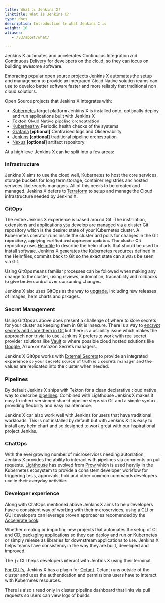 ```yaml
---
title: What is Jenkins X?
linktitle: What is Jenkins X?
type: docs
description: Introduction to what Jenkins X is
weight: 10
aliases:
   - /v3/about/what/

---
```


Jenkins X automates and accelerates Continuous Integration and Continuous Delivery for developers on the cloud, so they can focus on building awesome software.
 
Embracing popular open source projects Jenkins X automates the setup and management to provide an integrated Cloud Native solution teams can use to develop better software faster and more reliably that traditional non cloud solutions.
 
Open Source projects that Jenkins X integrates with:
 
- [Kubernetes](https://kubernetes.io/) target platform Jenkins X is installed onto, optionally deploy and run applications built with Jenkins X
- [Tekton](https://tekton.dev/) Cloud Native pipeline orchestration
- [Kuberhealthy](https://comcast.github.io/kuberhealthy/) Periodic health checks of the systems
- [Grafana](https://grafana.com) __[optional]__ Centralised logs and Observability
- [Jenkins](https://www.jenkins.io/) __[optional]__ traditional pipeline orchestration
- [Nexus](https://www.sonatype.com/nexus/repository-oss) __[optional]__ artifact repository
 
At a high level Jenkins X can be split into a few areas:

### Infrastructure

Jenkins X aims to use the cloud well, Kubernetes to host the core services, storage buckets for long term storage, container registries and hosted serivces like secrets managers. All of this needs to be created and managed.  Jenkins X defers to [Terraform](https://www.terraform.io/) to setup and manage the Cloud infrastructure needed by Jenkins X.
 
### GitOps

The entire Jenkins X experience is based around Git.  The installation, extensions and applications you develop are managed via a cluster Git repository which is the desired state of your Kubernetes cluster.  A Kubernetes operator runs inside the cluster and polls for changes in the Git repository, applying verified and approved updates.  The cluster Git repository uses [Helmfile](https://github.com/roboll/helmfile/) to describe the helm charts that should be used to install software.  Jenkins X generates the Kubernetes resources defined in the Helmfiles, commits back to Git so the exact state can always be seen via Git.

Using GitOps means familiar processes can be followed when making any change to the cluster, using reviews, automation, traceability and rollbacks to give better control over consuming changes.

Jenkins X also uses GitOps as the way to [upgrade](/v3/admin/setup/upgrades), including new releases of images, helm charts and pakages.

### Secret Management
 
Using GitOps as above does present a challenge of where to store secrets for your cluster as keeping them in Git is insecure.  There is a way to [encrypt secrets and store them in Git](https://github.com/bitnami-labs/sealed-secrets) but there is a usability issue which makes the approach non trivial to use.  Jenkins X prefers to work with real secret provider solutions like [Vault](https://www.vaultproject.io/) or where possible cloud hosted solutions like [Google](https://cloud.google.com/secret-manager), Azure or Amazon Secrets managers.
 
Jenkins X GitOps works with [External Secrets](https://github.com/external-secrets/kubernetes-external-secrets) to provide an integrated experience so your secrets source of truth is a secrets manager and the values are replicated into the cluster when needed.
 
### Pipelines
 
By default Jenkins X ships with Tekton for a clean declarative cloud native way to describe [pipelines](/v3/develop/pipelines/).  Combined with Lighthouse Jenkins X makes it easy to inherit versioned shared pipeline steps via Git and a simple syntax providing flexibility and easy maintenance.
 
Jenkins X can also work well with Jenkins for users that have traditional workloads.  This is not installed by default but with Jenkins X it is easy to install any helm chart and so designed to work great with our inspirational project Jenkins.
 
### ChatOps
 
With the ever growing number of microservices needing automation, Jenkins X provides the ability to interact with pipelines via comments on pull requests.  [Lighthouse](https://github.com/jenkins-x/lighthouse) has evolved from [Prow](https://github.com/kubernetes/test-infra/tree/master/prow#) which is used heavily in the Kubernetes ecosystem to provide a consistent developer workflow for triggering tests, approvals, hold and other common commands developers use in their everyday activities.

### Developer experience

Along with ChatOps mentioned above Jenkins X aims to help developers have a consistent way of working with their microservices, using a CLI or GUI developers can leverage proven approaches recomended by the [Accelerate book](https://www.amazon.co.uk/Accelerate-Software-Performing-Technology-Organizations/dp/1942788339).

Whether creating or importing new projects that automates the setup of CI and CD, packaging applications so they can deploy and run on Kubernetes or simply release as libraries for downstream applications to use.  Jenkins X helps teams have consistency in the way they are built, developed and improved.

The `jx` CLI helps developers interact with Jenkins X using their terminal.

[For GUI's](/v3/develop/ui), Jenkins X has a plugin for [Octant](https://octant.dev/).  Octant runs outside of the cluster and uses the authentication and permissions users have to interact with Kubernetes resources.
 
There is also a read only in cluster pipeline dashboard that links via pull requests so users can view logs of builds.